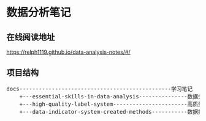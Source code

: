 <h1>数据分析笔记</h1>

## 在线阅读地址

https://relph1119.github.io/data-analysis-notes/#/

## 项目结构
<pre>
docs-----------------------------------------------学习笔记
    +---essential-skills-in-data-analysis---------------数据分析必知必会
    +---high-quality-label-system-----------------------高质量的标签体系搭建
    +---data-indicator-system-created-methods-----------数据指标体系梳理方法
</pre>